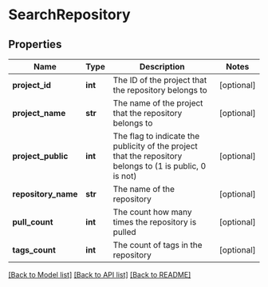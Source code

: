 # SearchRepository

## Properties
Name | Type | Description | Notes
------------ | ------------- | ------------- | -------------
**project_id** | **int** | The ID of the project that the repository belongs to | [optional] 
**project_name** | **str** | The name of the project that the repository belongs to | [optional] 
**project_public** | **int** | The flag to indicate the publicity of the project that the repository belongs to (1 is public, 0 is not) | [optional] 
**repository_name** | **str** | The name of the repository | [optional] 
**pull_count** | **int** | The count how many times the repository is pulled | [optional] 
**tags_count** | **int** | The count of tags in the repository | [optional] 

[[Back to Model list]](../README.md#documentation-for-models) [[Back to API list]](../README.md#documentation-for-api-endpoints) [[Back to README]](../README.md)


